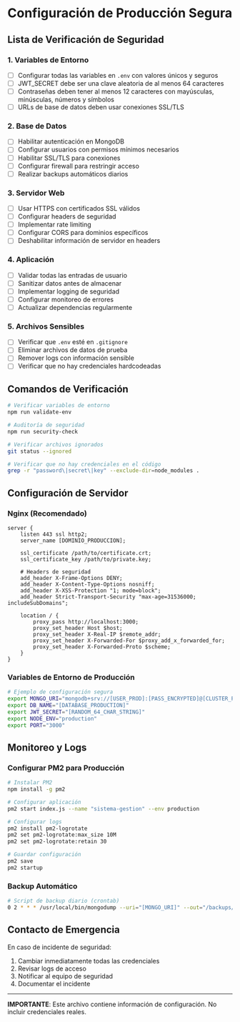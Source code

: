 # Configuración de Producción Segura

## Lista de Verificación de Seguridad

### 1. Variables de Entorno
- [ ] Configurar todas las variables en `.env` con valores únicos y seguros
- [ ] JWT_SECRET debe ser una clave aleatoria de al menos 64 caracteres
- [ ] Contraseñas deben tener al menos 12 caracteres con mayúsculas, minúsculas, números y símbolos
- [ ] URLs de base de datos deben usar conexiones SSL/TLS

### 2. Base de Datos
- [ ] Habilitar autenticación en MongoDB
- [ ] Configurar usuarios con permisos mínimos necesarios
- [ ] Habilitar SSL/TLS para conexiones
- [ ] Configurar firewall para restringir acceso
- [ ] Realizar backups automáticos diarios

### 3. Servidor Web
- [ ] Usar HTTPS con certificados SSL válidos
- [ ] Configurar headers de seguridad
- [ ] Implementar rate limiting
- [ ] Configurar CORS para dominios específicos
- [ ] Deshabilitar información de servidor en headers

### 4. Aplicación
- [ ] Validar todas las entradas de usuario
- [ ] Sanitizar datos antes de almacenar
- [ ] Implementar logging de seguridad
- [ ] Configurar monitoreo de errores
- [ ] Actualizar dependencias regularmente

### 5. Archivos Sensibles
- [ ] Verificar que `.env` esté en `.gitignore`
- [ ] Eliminar archivos de datos de prueba
- [ ] Remover logs con información sensible
- [ ] Verificar que no hay credenciales hardcodeadas

## Comandos de Verificación

```bash
# Verificar variables de entorno
npm run validate-env

# Auditoría de seguridad
npm run security-check

# Verificar archivos ignorados
git status --ignored

# Verificar que no hay credenciales en el código
grep -r "password\|secret\|key" --exclude-dir=node_modules .
```

## Configuración de Servidor

### Nginx (Recomendado)
```nginx
server {
    listen 443 ssl http2;
    server_name [DOMINIO_PRODUCCION];
    
    ssl_certificate /path/to/certificate.crt;
    ssl_certificate_key /path/to/private.key;
    
    # Headers de seguridad
    add_header X-Frame-Options DENY;
    add_header X-Content-Type-Options nosniff;
    add_header X-XSS-Protection "1; mode=block";
    add_header Strict-Transport-Security "max-age=31536000; includeSubDomains";
    
    location / {
        proxy_pass http://localhost:3000;
        proxy_set_header Host $host;
        proxy_set_header X-Real-IP $remote_addr;
        proxy_set_header X-Forwarded-For $proxy_add_x_forwarded_for;
        proxy_set_header X-Forwarded-Proto $scheme;
    }
}
```

### Variables de Entorno de Producción
```bash
# Ejemplo de configuración segura
export MONGO_URI="mongodb+srv://[USER_PROD]:[PASS_ENCRYPTED]@[CLUSTER_PROD].mongodb.net/[DB_PROD]?retryWrites=true&w=majority&ssl=true"
export DB_NAME="[DATABASE_PRODUCTION]"
export JWT_SECRET="[RANDOM_64_CHAR_STRING]"
export NODE_ENV="production"
export PORT="3000"
```

## Monitoreo y Logs

### Configurar PM2 para Producción
```bash
# Instalar PM2
npm install -g pm2

# Configurar aplicación
pm2 start index.js --name "sistema-gestion" --env production

# Configurar logs
pm2 install pm2-logrotate
pm2 set pm2-logrotate:max_size 10M
pm2 set pm2-logrotate:retain 30

# Guardar configuración
pm2 save
pm2 startup
```

### Backup Automático
```bash
# Script de backup diario (crontab)
0 2 * * * /usr/local/bin/mongodump --uri="[MONGO_URI]" --out="/backups/$(date +\%Y\%m\%d)"
```

## Contacto de Emergencia

En caso de incidente de seguridad:
1. Cambiar inmediatamente todas las credenciales
2. Revisar logs de acceso
3. Notificar al equipo de seguridad
4. Documentar el incidente

---
**IMPORTANTE**: Este archivo contiene información de configuración. No incluir credenciales reales.